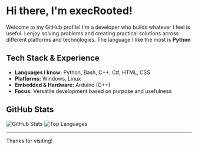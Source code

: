 # Hi there, I'm execRooted!

Welcome to my GitHub profile! I'm a developer who builds whatever I feel is useful. I enjoy solving problems and creating practical solutions across different platforms and technologies. The language I like the most is **Python**

## Tech Stack & Experience

- **Languages I know:** Python, Bash, C++, C#, HTML, CSS
- **Platforms:** Windows, Linux
- **Embedded & Hardware:** Arduino (C++)
- **Focus:** Versatile development based on purpose and usefulness

## GitHub Stats

![GitHub Stats](https://github-readme-stats.vercel.app/api?username=execRooted&show_icons=true&hide_border=true&theme=radical)
![Top Languages](https://github-readme-stats.vercel.app/api/top-langs/?username=execRooted&layout=compact&hide_border=true&theme=radical)

---

Thanks for visiting!
